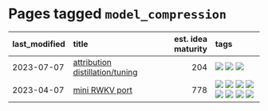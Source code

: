 # Pages tagged `model_compression`

|last_modified|title|est. idea maturity|tags
|:---|:---|---:|:---|
|2023-07-07|[attribution distillation/tuning](../attribution_tuning.md)|204|[![](https://img.shields.io/badge/tag-experimental-53417a)](../tags/experimental.md) [![](https://img.shields.io/badge/tag-model_compression-1661bc)](../tags/model_compression.md) [![](https://img.shields.io/badge/tag-publication-b25b5)](../tags/publication.md)|
|2023-04-07|[mini RWKV port](../rust_rwkv.md)|778|[![](https://img.shields.io/badge/tag-RNN-ad342b)](../tags/RNN.md) [![](https://img.shields.io/badge/tag-completed-3f9741)](../tags/completed.md) [![](https://img.shields.io/badge/tag-experimental-53417a)](../tags/experimental.md) [![](https://img.shields.io/badge/tag-ggml-a3a5e9)](../tags/ggml.md) [![](https://img.shields.io/badge/tag-mobilenet-a682e)](../tags/mobilenet.md) [![](https://img.shields.io/badge/tag-model_compression-1661bc)](../tags/model_compression.md) [![](https://img.shields.io/badge/tag-tooling-48fb29)](../tags/tooling.md) [![](https://img.shields.io/badge/tag-wip-12eec5)](../tags/wip.md)|